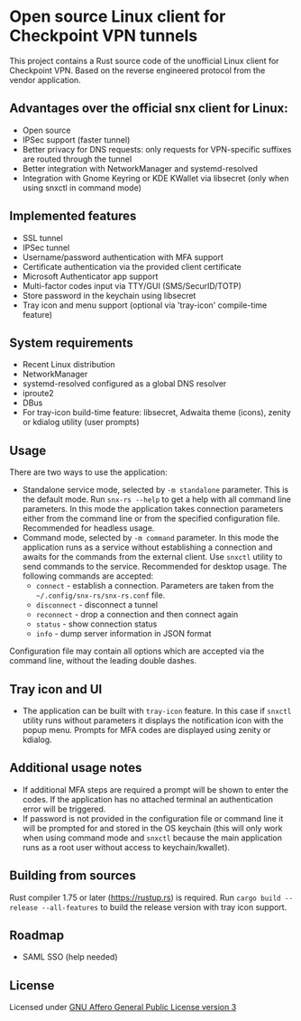 # Open source Linux client for Checkpoint VPN tunnels

This project contains a Rust source code of the unofficial Linux client for Checkpoint VPN.
Based on the reverse engineered protocol from the vendor application.

## Advantages over the official snx client for Linux:

* Open source
* IPSec support (faster tunnel)
* Better privacy for DNS requests: only requests for VPN-specific suffixes are routed through the tunnel
* Better integration with NetworkManager and systemd-resolved
* Integration with Gnome Keyring or KDE KWallet via libsecret (only when using snxctl in command mode)

## Implemented features

* SSL tunnel
* IPSec tunnel
* Username/password authentication with MFA support
* Certificate authentication via the provided client certificate
* Microsoft Authenticator app support
* Multi-factor codes input via TTY/GUI (SMS/SecurID/TOTP)
* Store password in the keychain using libsecret
* Tray icon and menu support (optional via 'tray-icon' compile-time feature)

## System requirements

* Recent Linux distribution
* NetworkManager
* systemd-resolved configured as a global DNS resolver
* iproute2
* DBus
* For tray-icon build-time feature: libsecret, Adwaita theme (icons), zenity or kdialog utility (user prompts)

## Usage

There are two ways to use the application:

* Standalone service mode, selected by `-m standalone` parameter. This is the default mode. Run `snx-rs --help` to get a help with all command line parameters. In this mode the application takes connection parameters either from the command line or from the specified configuration file. Recommended for headless usage.
* Command mode, selected by `-m command` parameter. In this mode the application runs as a service without
 establishing a connection and awaits for the commands from the external client. Use `snxctl` utility
 to send commands to the service. Recommended for desktop usage. The following commands are accepted:
  - `connect` - establish a connection. Parameters are taken from the `~/.config/snx-rs/snx-rs.conf` file.
  - `disconnect` - disconnect a tunnel
  - `reconnect` - drop a connection and then connect again
  - `status` - show connection status
  - `info` - dump server information in JSON format

Configuration file may contain all options which are accepted via the command line, without the leading double dashes.

## Tray icon and UI

* The application can be built with `tray-icon` feature. In this case if `snxctl` utility runs without parameters
 it displays the notification icon with the popup menu. Prompts for MFA codes are displayed using zenity or kdialog.

 ## Additional usage notes

* If additional MFA steps are required a prompt will be shown to enter the codes.
  If the application has no attached terminal an authentication error will be triggered.
* If password is not provided in the configuration file or command line it will be prompted for and stored
  in the OS keychain (this will only work when using command mode and `snxctl` because the main application runs
  as a root user without access to keychain/kwallet).

## Building from sources

Rust compiler 1.75 or later (https://rustup.rs) is required. Run `cargo build --release --all-features`
 to build the release version with tray icon support.

## Roadmap
 
* SAML SSO (help needed)

## License

Licensed under [GNU Affero General Public License version 3](https://opensource.org/license/agpl-v3/)

